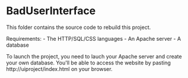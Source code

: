 # BadUserInterface

This folder contains the source code to rebuild this project.

Requirements: - The HTTP/SQL/CSS languages
              - An Apache server
              - A database
              
To launch the project, you need to lauch your Apache server and create your own database.
You'll be able to access the website by pasting http://uiproject/index.html on your browser.
